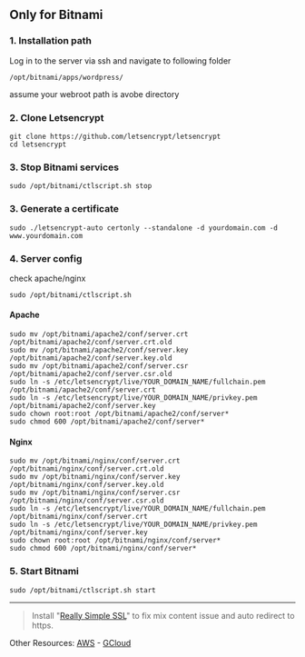 ## Only for Bitnami

### 1. Installation path
Log in to the server via ssh and navigate to following folder
```
/opt/bitnami/apps/wordpress/
```
assume your webroot path is avobe directory

### 2. Clone Letsencrypt
```
git clone https://github.com/letsencrypt/letsencrypt
cd letsencrypt
```

### 3. Stop Bitnami services

``sudo /opt/bitnami/ctlscript.sh stop``

### 3. Generate a certificate

``sudo ./letsencrypt-auto certonly --standalone -d yourdomain.com -d www.yourdomain.com``


### 4. Server config

check apache/nginx

```sudo /opt/bitnami/ctlscript.sh```

#### Apache
```
sudo mv /opt/bitnami/apache2/conf/server.crt /opt/bitnami/apache2/conf/server.crt.old
sudo mv /opt/bitnami/apache2/conf/server.key /opt/bitnami/apache2/conf/server.key.old
sudo mv /opt/bitnami/apache2/conf/server.csr /opt/bitnami/apache2/conf/server.csr.old
sudo ln -s /etc/letsencrypt/live/YOUR_DOMAIN_NAME/fullchain.pem /opt/bitnami/apache2/conf/server.crt
sudo ln -s /etc/letsencrypt/live/YOUR_DOMAIN_NAME/privkey.pem /opt/bitnami/apache2/conf/server.key
sudo chown root:root /opt/bitnami/apache2/conf/server*
sudo chmod 600 /opt/bitnami/apache2/conf/server*
```

#### Nginx
```
sudo mv /opt/bitnami/nginx/conf/server.crt /opt/bitnami/nginx/conf/server.crt.old
sudo mv /opt/bitnami/nginx/conf/server.key /opt/bitnami/nginx/conf/server.key.old
sudo mv /opt/bitnami/nginx/conf/server.csr /opt/bitnami/nginx/conf/server.csr.old
sudo ln -s /etc/letsencrypt/live/YOUR_DOMAIN_NAME/fullchain.pem /opt/bitnami/nginx/conf/server.crt
sudo ln -s /etc/letsencrypt/live/YOUR_DOMAIN_NAME/privkey.pem /opt/bitnami/nginx/conf/server.key
sudo chown root:root /opt/bitnami/nginx/conf/server*
sudo chmod 600 /opt/bitnami/nginx/conf/server*
```

### 5. Start Bitnami

``sudo /opt/bitnami/ctlscript.sh start``

<hr>

> Install "<a href="https://wordpress.org/plugins/really-simple-ssl/">Really Simple SSL</a>" to fix mix content issue and auto redirect to https.


Other Resources: <a href="https://docs.bitnami.com/aws/how-to/get-started-wordpress-aws-marketplace-intermediate/#secure-wordpress-with-a-lets-encrypt-ssl-certificate">AWS</a> - <a href="https://docs.bitnami.com/aws/how-to/generate-install-lets-encrypt-ssl/#introduction">GCloud</a>
